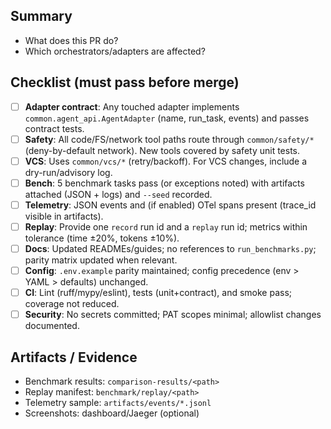 ## Summary
- What does this PR do?
- Which orchestrators/adapters are affected?

## Checklist (must pass before merge)
- [ ] **Adapter contract**: Any touched adapter implements `common.agent_api.AgentAdapter` (name, run_task, events) and passes contract tests.
- [ ] **Safety**: All code/FS/network tool paths route through `common/safety/*` (deny-by-default network). New tools covered by safety unit tests.
- [ ] **VCS**: Uses `common/vcs/*` (retry/backoff). For VCS changes, include a dry-run/advisory log.
- [ ] **Bench**: 5 benchmark tasks pass (or exceptions noted) with artifacts attached (JSON + logs) and `--seed` recorded.
- [ ] **Telemetry**: JSON events and (if enabled) OTel spans present (trace_id visible in artifacts).
- [ ] **Replay**: Provide one `record` run id and a `replay` run id; metrics within tolerance (time ±20%, tokens ±10%).
- [ ] **Docs**: Updated READMEs/guides; no references to `run_benchmarks.py`; parity matrix updated when relevant.
- [ ] **Config**: `.env.example` parity maintained; config precedence (env > YAML > defaults) unchanged.
- [ ] **CI**: Lint (ruff/mypy/eslint), tests (unit+contract), and smoke pass; coverage not reduced.
- [ ] **Security**: No secrets committed; PAT scopes minimal; allowlist changes documented.

## Artifacts / Evidence
- Benchmark results: `comparison-results/<path>`
- Replay manifest: `benchmark/replay/<path>`
- Telemetry sample: `artifacts/events/*.jsonl`
- Screenshots: dashboard/Jaeger (optional)